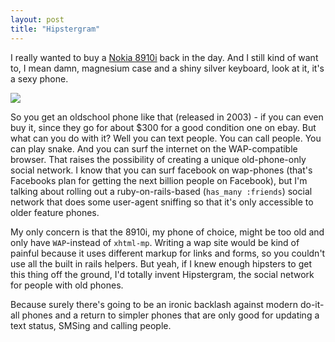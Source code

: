 ```yaml
---
layout: post
title: "Hipstergram"
---
```

 
I really wanted to buy a [Nokia 8910i](http://www.gsmarena.com/nokia_8910i-370.php) back in the day. And I still kind of want to, I mean damn, magnesium case and a shiny silver keyboard, look at it, it's a sexy phone.

<img src="http://www.dubai-mobiles.net/images/phone_pics/rare/nokia_8910i.gif" />

So you get an oldschool phone like that (released in 2003) - if you can even buy it, since they go for about $300 for a good condition one on ebay. But what can you do with it? Well you can text people. You can call people. You can play snake. And you can surf the internet on the WAP-compatible browser. That raises the possibility of creating a unique old-phone-only social network. I know that you can surf facebook on wap-phones (that's Facebooks plan for getting the next billion people on Facebook), but I'm talking about rolling out a ruby-on-rails-based (`has_many :friends`) social network that does some user-agent sniffing so that it's only accessible to older feature phones.

My only concern is that the 8910i, my phone of choice, might be too old and only have `WAP`-instead of `xhtml-mp`. Writing a wap site would be kind of painful because it uses different markup for links and forms, so you couldn't use all the built in rails helpers. But yeah, if I knew enough hipsters to get this thing off the ground, I'd totally invent Hipstergram, the social network for people with old phones.

Because surely there's going to be an ironic backlash against modern do-it-all phones and a return to simpler phones that are only good for updating a text status, SMSing and calling people.
